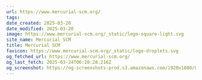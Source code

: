 ```yaml
---
url: https://www.mercurial-scm.org/
tags: 
date_created: 2025-03-20
date_modified: 2025-03-20
image: https://www.mercurial-scm.org/_static/logo-square-light.svg
site_name: Mercurial SCM
title: Mercurial SCM
favicon: https://www.mercurial-scm.org/_static/logo-droplets.svg
og_fetched_url: https://www.mercurial-scm.org/
og_last_fetch: 2025-03-24T06:28:28.216Z
og_screenshot: https://og-screenshots-prod.s3.amazonaws.com/1920x1080/80/false/64d568f2b3489d05a9b266e64ddd39aa7e624640338f3cc5cd644528d0ed64fb.jpeg
---
```

